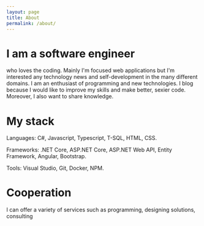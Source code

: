 ```yaml
---
layout: page
title: About
permalink: /about/
---
```


# I am a software engineer

who loves the coding. Mainly I'm focused web applications but I'm interested any technology news and self-development in the many different domains. I am an enthusiast of programming and new technologies. I blog because I would like to improve my skills and make better, sexier code. Moreover, I also want to share knowledge.

# My stack

Languages: C#, Javascript, Typescript, T-SQL, HTML, CSS.

Frameworks: .NET Core, ASP.NET Core, ASP.NET Web API, Entity Framework, Angular, Bootstrap.

Tools: Visual Studio, Git, Docker, NPM.

# Cooperation

I can offer a variety of services such as programming, designing solutions, consulting
